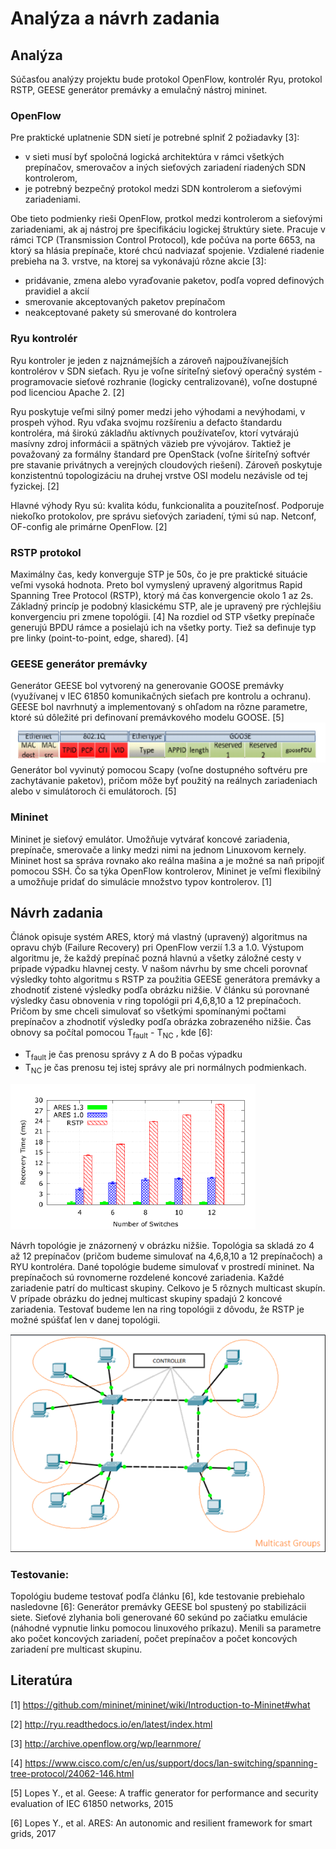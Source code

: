 # <h1> Analýza a návrh zadania
## <h2> Analýza
Súčasťou analýzy projektu bude protokol OpenFlow, kontrolér Ryu, protokol RSTP, GEESE generátor premávky a emulačný nástroj mininet.
### <h3> OpenFlow
Pre praktické uplatnenie SDN sietí je potrebné splniť 2 požiadavky [3]:
* v sieti musí byť spoločná logická architektúra v rámci všetkých prepínačov, smerovačov a iných sieťových zariadení riadených SDN kontrolerom,
* je potrebný bezpečný protokol medzi SDN kontrolerom a sieťovými zariadeniami.

Obe tieto podmienky rieši OpenFlow, protkol medzi kontrolerom a sieťovými zariadeniami, ak aj nástroj pre špecifikáciu logickej štruktúry siete. Pracuje v rámci TCP (Transmission Control Protocol), kde počúva na porte 6653, na ktorý sa hlásia prepínače, ktoré chcú nadviazať spojenie. Vzdialené riadenie prebieha na 3. vrstve, na ktorej sa vykonávajú rôzne akcie [3]:
* pridávanie, zmena alebo vyraďovanie paketov, podľa vopred definových pravidiel a akcií
* smerovanie akceptovaných paketov prepínačom
* neakceptované pakety sú smerované do kontrolera
### <h3> Ryu kontrolér
Ryu kontroler je jeden z najznámejších a zároveň najpoužívanejších kontrolérov v SDN sieťach. Ryu je voľne síriteľný sieťový operačný systém - programovacie sieťové rozhranie (logicky centralizované), voľne dostupné pod licenciou Apache 2. [2]

Ryu poskytuje veľmi silný pomer medzi jeho výhodami a nevýhodami, v prospeh výhod. Ryu vďaka svojmu rozšíreniu a defacto štandardu kontroléra, má širokú základňu aktívnych používateľov, ktorí vytvárajú masívny zdroj informácii a spätných väzieb pre vývojárov. Taktiež je považovaný za formálny štandard pre OpenStack (voľne šíriteľný softvér pre stavanie privátnych a verejných cloudových riešení). Zároveň poskytuje konzistentnú topologizáciu na druhej vrstve OSI modelu nezávisle od tej fyzickej. [2]

Hlavné výhody Ryu sú: kvalita kódu, funkcionalita a pouziteľnosť. Podporuje niekoľko protokolov, pre správu sieťových zariadení, tými sú nap. Netconf, OF-config ale primárne OpenFlow. [2]
### <h3> RSTP protokol 
Maximálny čas, kedy konverguje STP je 50s, čo je pre praktické situácie veľmi vysoká hodnota. Preto bol vymyslený upravený algoritmus Rapid Spanning Tree Protocol (RSTP), ktorý má čas konvergencie okolo 1 az 2s. Základný princíp je podobný klasickému STP, ale je upravený pre rýchlejšiu konvergenciu pri zmene topológii. [4]
Na rozdiel od STP všetky prepínače generujú BPDU rámce a posielajú ich na všetky porty. Tiež sa definuje typ pre linky (point-to-point, edge, shared). [4] 
### <h3> GEESE generátor premávky
Generátor GEESE bol vytvorený na generovanie GOOSE premávky (využívanej v IEC 61850 komunikačných sieťach pre kontrolu a ochranu). GEESE bol navrhnutý a implementovaný s ohľadom na rôzne parametre, ktoré sú dôležité pri definovaní premávkového modelu GOOSE. [5]
![GOOSE paket štruktúra](goose.PNG)
Generátor bol vyvinutý pomocou Scapy (voľne dostupného softvéru pre zachytávanie paketov), pričom môže byť použitý na reálnych zariadeniach alebo v simulátoroch či emulátoroch. [5]
### <h3> Mininet
Mininet je sieťový emulátor. Umožňuje vytvárať koncové zariadenia, prepínače, smerovače a linky medzi nimi na jednom Linuxovom kernely. Mininet host sa správa rovnako ako reálna mašina a je možné sa naň pripojiť pomocou SSH. Čo sa týka OpenFlow kontrolerov, Mininet je veľmi flexibilný a umožňuje pridať do simulácie množstvo typov kontrolerov. [1]

## <h2> Návrh zadania
Článok opisuje systém ARES, ktorý má vlastný (upravený) algoritmus na opravu chýb (Failure Recovery) pri OpenFlow verzií 1.3 a 1.0. Výstupom algoritmu je, že každý prepínač pozná hlavnú a všetky záložné cesty v prípade výpadku hlavnej cesty.
V našom návrhu by sme chceli porovnať výsledky tohto algoritmu s RSTP za použitia GEESE generátora premávky a zhodnotiť zistené výsledky podľa obrázku nižšie.
V článku sú porovnané výsledky času obnovenia v ring topológii pri 4,6,8,10 a 12 prepínačoch. Pričom by sme chceli simulovať so všetkými spomínanými počtami prepínačov a zhodnotiť výsledky podľa obrázka zobrazeného nižšie.
Čas obnovy sa počítal pomocou T<sub>fault</sub> - T<sub>NC</sub> , kde [6]:
* T<sub>fault</sub> je čas prenosu správy z A do B počas výpadku
* T<sub>NC</sub> je čas prenosu tej istej správy ale pri normálnych podmienkach.

![Čas obnovy v ring topológií](recTime.PNG)

Návrh topológie je znázornený v obrázku nižšie. Topológia sa skladá zo 4 až 12 prepínačov (pričom budeme simulovať na 4,6,8,10 a 12 prepínačoch) a  RYU kontroléra. Dané topológie budeme simulovať v prostredí mininet. Na prepínačoch sú rovnomerne rozdelené koncové zariadenia. Každé zariadenie patrí do multicast skupiny. Celkovo je 5 rôznych multicast skupín. V prípade obrázku do jednej multicast skupiny spadajú 2 koncové zariadenia. Testovať budeme len na ring topológii z dôvodu, že RSTP je možné spúšťať len v danej topológii. 

![Návrh topológie](topology.png)


### <h3> Testovanie:
Topológiu budeme testovať podľa článku [6], kde testovanie prebiehalo nasledovne [6]:
Generátor premávky GEESE bol spustený po stabilizácii siete. Sieťové zlyhania boli generované 60 sekúnd po začiatku emulácie (náhodné vypnutie linku pomocou linuxového príkazu). Menili sa parametre ako počet koncových zariadení, počet prepínačov a počet koncových zariadení pre multicast skupinu.

## <h2> Literatúra
[1] https://github.com/mininet/mininet/wiki/Introduction-to-Mininet#what

[2] http://ryu.readthedocs.io/en/latest/index.html

[3] http://archive.openflow.org/wp/learnmore/

[4] https://www.cisco.com/c/en/us/support/docs/lan-switching/spanning-tree-protocol/24062-146.html

[5] Lopes Y., et al. Geese: A traffic generator for performance and security evaluation of IEC 61850 networks, 2015

[6] Lopes Y., et al. ARES: An autonomic and resilient framework for smart grids, 2017
